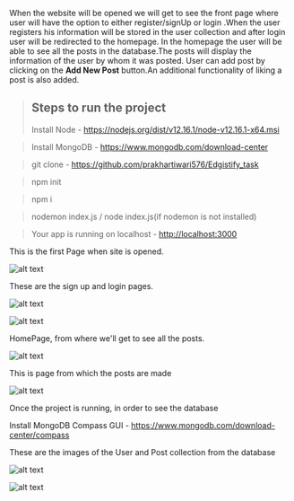 <p>When the website will be opened we will get to see the front page where user will have the option to either register/signUp or login 
.When the user registers his information will be stored in the user collection and after login user will be redirected to the homepage.
In the homepage the user will be able to see all the posts in the database.The posts will display the information of the user by whom it was
posted. User can add post by clicking on the <b>Add New Post</b> button.An additional functionality of liking a post is also added.</p>

> <h2>Steps to run the project</h2>
> Install Node - <a href="https://nodejs.org/dist/v12.16.1/node-v12.16.1-x64.msi">https://nodejs.org/dist/v12.16.1/node-v12.16.1-x64.msi</a>

> Install MongoDB - <a href="https://www.mongodb.com/download-center">https://www.mongodb.com/download-center</a>

> git clone - https://github.com/prakhartiwari576/Edgistify_task

> npm init

> npm i

> nodemon index.js / node index.js(if nodemon is not installed)

> Your app is running on localhost - <a href="http://localhost:3000">http://localhost:3000</a>

This is the first Page when site is opened.<br>

![alt text](https://user-images.githubusercontent.com/33172337/75630055-69f1b580-5c0d-11ea-9526-3d9b281c0d15.png)

These are the sign up and login pages.<br>

![alt text](https://user-images.githubusercontent.com/33172337/75630057-6b22e280-5c0d-11ea-83a7-df56942a7ee9.png)<br>

![alt text](https://user-images.githubusercontent.com/33172337/75630059-6c540f80-5c0d-11ea-8913-d2196333e95f.png)<br>

HomePage, from where we'll get to see all the posts.<br>

![alt text](https://user-images.githubusercontent.com/33172337/75630065-7249f080-5c0d-11ea-9c23-065106ca1873.png)<br>

This is page from which the posts are made

![alt text](https://user-images.githubusercontent.com/33172337/75630064-7118c380-5c0d-11ea-9b5f-1fef9d563e69.png)<br>

Once the project is running, in order to see the database<br>

Install MongoDB Compass GUI - <a href="https://www.mongodb.com/download-center/compass">https://www.mongodb.com/download-center/compass</a>

These are the images of the User and Post collection from the database

![alt text](https://user-images.githubusercontent.com/33172337/75630067-7413b400-5c0d-11ea-8b60-08bf558093d5.png)<br>

![alt text](https://user-images.githubusercontent.com/33172337/75630068-7544e100-5c0d-11ea-9a09-1d78949334e6.png)<br>



